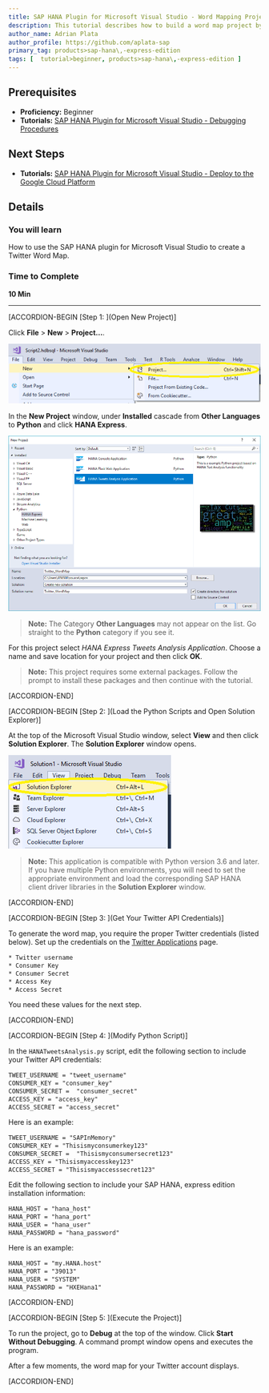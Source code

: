 ```yaml
---
title: SAP HANA Plugin for Microsoft Visual Studio - Word Mapping Project
description: This tutorial describes how to build a word map project by using the SAP HANA Plugin for Microsoft Visual Studio.
author_name: Adrian Plata
author_profile: https://github.com/aplata-sap
primary_tag: products>sap-hana\,-express-edition
tags: [  tutorial>beginner, products>sap-hana\,-express-edition ]
---
```


## Prerequisites
 - **Proficiency:** Beginner
 - **Tutorials:** [SAP HANA Plugin for Microsoft Visual Studio - Debugging Procedures](https://developers.sap.com/tutorials/hxe-ua-visual-studio-debugging.html)

## Next Steps
 - **Tutorials:** [SAP HANA Plugin for Microsoft Visual Studio - Deploy to the Google Cloud Platform](https://developers.sap.com/tutorials/hxe-ua-visual-studio-google-cloud.html)


## Details
### You will learn
How to use the SAP HANA plugin for Microsoft Visual Studio to create a Twitter Word Map.

### Time to Complete
**10 Min**

---

[ACCORDION-BEGIN [Step 1: ](Open New Project)]

Click **File** > **New** > **Project...**.

![New Project](new_project.png)

In the **New Project** window, under **Installed** cascade from **Other Languages** to **Python** and click **HANA Express**.

![New Project Window](new_project_window.png)

> **Note:**
> The Category **Other Languages** may not appear on the list. Go straight to the **Python** category if you see it.

For this project select *HANA Express Tweets Analysis Application*. Choose a name and save location for your project and then click **OK**.

> **Note:**
> This project requires some external packages. Follow the prompt to install these packages and then continue with the tutorial.

[ACCORDION-END]

[ACCORDION-BEGIN [Step 2: ](Load the Python Scripts and Open Solution Explorer)]

At the top of the Microsoft Visual Studio window, select **View** and then click **Solution Explorer**. The **Solution Explorer** window opens.

![Solution Explorer](solution_explorer.png)

> **Note:**
> This application is compatible with Python version 3.6 and later. If you have multiple Python environments, you will need to set the appropriate environment and load the corresponding SAP HANA client driver libraries in the **Solution Explorer** window.

[ACCORDION-END]

[ACCORDION-BEGIN [Step 3: ](Get Your Twitter API Credentials)]

To generate the word map, you require the proper Twitter credentials (listed below). Set up the credentials on the [Twitter Applications](https://apps.twitter.com) page.

    * Twitter username
    * Consumer Key
    * Consumer Secret
    * Access Key
    * Access Secret

You need these values for the next step.

[ACCORDION-END]

[ACCORDION-BEGIN [Step 4: ](Modify Python Script)]

In the `HANATweetsAnalysis.py` script, edit the following section to include your Twitter API credentials:

```
TWEET_USERNAME = "tweet_username"
CONSUMER_KEY = "consumer_key"
CONSUMER_SECRET =  "consumer_secret"
ACCESS_KEY = "access_key"
ACCESS_SECRET = "access_secret"
```

Here is an example:

```
TWEET_USERNAME = "SAPInMemory"
CONSUMER_KEY = "Thisismyconsumerkey123"
CONSUMER_SECRET =  "Thisismyconsumersecret123"
ACCESS_KEY = "Thisismyaccesskey123"
ACCESS_SECRET = "Thisismyaccesssecret123"
```

Edit the following section to include your SAP HANA, express edition installation information:

```
HANA_HOST = "hana_host"
HANA_PORT = "hana_port"
HANA_USER = "hana_user"
HANA_PASSWORD = "hana_password"
```

Here is an example:

```
HANA_HOST = "my.HANA.host"
HANA_PORT = "39013"
HANA_USER = "SYSTEM"
HANA_PASSWORD = "HXEHana1"
```

[ACCORDION-END]

[ACCORDION-BEGIN [Step 5: ](Execute the Project)]

To run the project, go to **Debug** at the top of the window. Click **Start Without Debugging**. A command prompt window opens and executes the program.

After a few moments, the word map for your Twitter account displays.

[ACCORDION-END]
